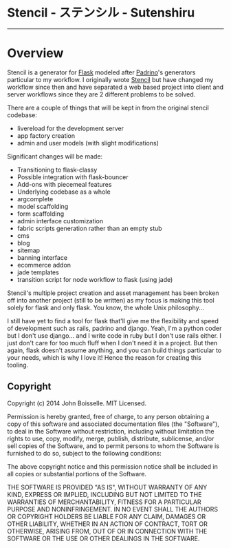 # Stencil - ステンシル - Sutenshiru

---

# Overview
Stencil is a generator for [Flask](http://flask.pocoo.org) modeled after 
[Padrino](http://padrinorb.com)'s generators particular to my workflow. I 
originally wrote [Stencil](https://bitbucket.org/prgr4m/stencil-original) 
but have changed my workflow since then and have separated a web based project 
into client and server workflows since they are 2 different problems to be 
solved.

There are a couple of things that will be kept in from the original stencil 
codebase:

- livereload for the development server
- app factory creation
- admin and user models (with slight modifications)

Significant changes will be made:

- Transitioning to flask-classy
- Possible integration with flask-bouncer
- Add-ons with piecemeal features
- Underlying codebase as a whole
- argcomplete
- model scaffolding
- form scaffolding
- admin interface customization
- fabric scripts generation rather than an empty stub
- cms
- blog
- sitemap
- banning interface
- ecommerce addon
- jade templates
- transition script for node workflow to flask (using jade)

Stencil's multiple project creation and asset management has been broken off 
into another project (still to be written) as my focus is making this tool 
solely for flask and only flask. You know, the whole Unix philosophy...

I still have yet to find a tool for flask that'll give me the flexibility and 
speed of development such as rails, padrino and django. Yeah, I'm a python 
coder but I don't use django... and I write code in ruby but I don't use rails 
either. I just don't care for too much fluff when I don't need it in a project.
But then again, flask doesn't assume anything, and you can build things 
particular to your needs, which is why I love it! Hence the reason for creating 
this tooling.

## Copyright
Copyright (c) 2014 John Boisselle. MIT Licensed.

Permission is hereby granted, free of charge, to any person obtaining a copy of
this software and associated documentation files (the "Software"), to deal in 
the Software without restriction, including without limitation the rights to 
use, copy, modify, merge, publish, distribute, sublicense, and/or sell copies 
of the Software, and to permit persons to whom the Software is furnished to do 
so, subject to the following conditions:

The above copyright notice and this permission notice shall be included in all 
copies or substantial portions of the Software.

THE SOFTWARE IS PROVIDED "AS IS", WITHOUT WARRANTY OF ANY KIND, EXPRESS OR 
IMPLIED, INCLUDING BUT NOT LIMITED TO THE WARRANTIES OF MERCHANTABILITY, 
FITNESS FOR A PARTICULAR PURPOSE AND NONINFRINGEMENT. IN NO EVENT SHALL THE 
AUTHORS OR COPYRIGHT HOLDERS BE LIABLE FOR ANY CLAIM, DAMAGES OR OTHER 
LIABILITY, WHETHER IN AN ACTION OF CONTRACT, TORT OR OTHERWISE, ARISING FROM, 
OUT OF OR IN CONNECTION WITH THE SOFTWARE OR THE USE OR OTHER DEALINGS IN THE 
SOFTWARE.
